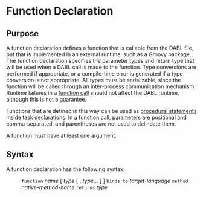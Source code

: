 # Function Declaration

## Purpose

A function declaration defines a function that is callable from the DABL file,
but that is implemented in an external runtime, such as a Groovy package. The
function declaration specifies the parameter types and return type that will be
used when a DABL call is made to the function. Type conversions are performed
if appropriate, or a compile-time error is generated if a type conversion is not
appropriate. All types must be serializable, since the function will be called
through an inter-process communication mechanism. Runtime failures in a
[function call](func_call_stmt.md) should not affect the DABL runtime, although
this is not a guarantee.

Functions that are defined in this way can be used as
[procedural statements](procedural_stmt.md)
inside [task declarations](task_decl.md). In a function call, parameters are
positional and comma-separated, and
parentheses are not used to delineate them.

A function must have at least one argument.

## Syntax

A function declaration has the following syntax:

<dl>
<dd>
<code>function</code> <i>name</i> [ <i>type</i> [ , <i>type</i>... ] ]
	<code>binds to</code> <i>target-language</i>
	<code>method</code> <i>native-method-name</i> <code>returns</code> <i>type</i>
</dd>
</dl>

